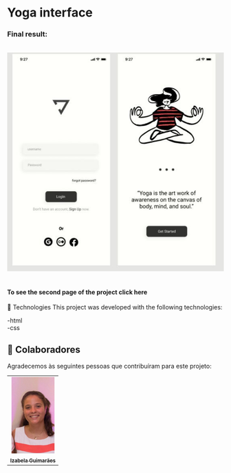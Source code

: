# Yoga interface 

<h3>Final result:</h3>
<br>

<img src="./result.jpeg" alt="Application result ">
<br><br>

<h4>To see the second page of the project <a href: >click here</a></h4>

🚀 Technologies
This project was developed with the following technologies:
<br>

-html
<br>
-css


## 🤝 Colaboradores

Agradecemos às seguintes pessoas que contribuíram para este projeto:

<table>
  <tr>
    <td align="center">
      <a href="#">
        <img  width="100em" src="./izabela guimaraes..jpeg"/><br>
        <sub>
          <b>Izabela Guimarães</b>
        </sub>
      </a>
    </td>
  
</table>


 
